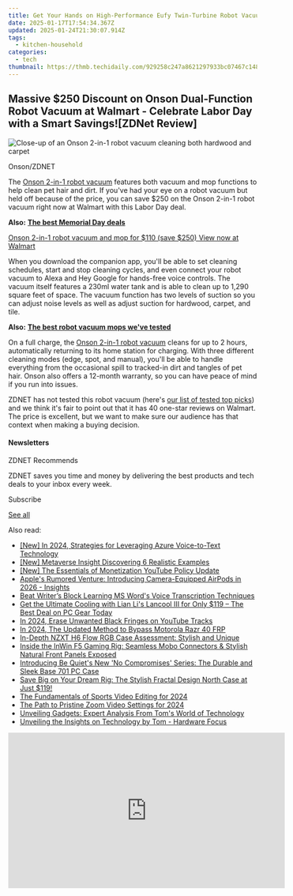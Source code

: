 ```yaml
---
title: Get Your Hands on High-Performance Eufy Twin-Turbine Robot Vacuum at a Labor Day Discounted Price of $360 - Limited Time Offer!
date: 2025-01-17T17:54:34.367Z
updated: 2025-01-24T21:30:07.914Z
tags:
  - kitchen-household
categories:
  - tech
thumbnail: https://thmb.techidaily.com/929258c247a8621297933bc07467c148b4e889d770687adeff11aece67284c9d.jpg
---
```


## Massive $250 Discount on Onson Dual-Function Robot Vacuum at Walmart - Celebrate Labor Day with a Smart Savings![ZDNet Review]

![Close-up of an Onson 2-in-1 robot vacuum cleaning both hardwood and carpet](https://www.zdnet.com/a/img/resize/4681c780590b0b845b42a8ad774fb551d703e431/2023/07/12/777d4099-d38a-42c7-ba02-b106f002a990/onson-cover-image.jpg?auto=webp&width=1280)

Onson/ZDNET

The [Onson 2-in-1 robot vacuum](https://goto.walmart.com/c/5597632/565706/9383?sharedid=zdnet&partnerpropertyid=1980086&u=https%3A%2F%2Fwww.walmart.com%2Fip%2FONSON-Robot-Vacuum-Cleaner-2-in-1-Mop-Combo-for-Pet-Hair-Voice-Control-and-Connect-Alexa%2F871332071&subId1=zd-__COM_CLICK_ID__-dtp) features both vacuum and mop functions to help clean pet hair and dirt. If you've had your eye on a robot vacuum but held off because of the price, you can save $250 on the Onson 2-in-1 robot vacuum right now at Walmart with this Labor Day deal.

**Also:** [**The best Memorial Day deals**](https://www.zdnet.com/article/best-memorial-day-2024-deals/)

[Onson 2-in-1 robot vacuum and mop for $110 (save $250) View now at Walmart](https://goto.walmart.com/c/5597632/565706/9383?sharedid=zdnet&partnerpropertyid=1980086&u=https%3A%2F%2Fwww.walmart.com%2Fip%2FONSON-Robot-Vacuum-Cleaner-2-in-1-Mop-Combo-for-Pet-Hair-Voice-Control-and-Connect-Alexa%2F871332071&subId1=zd-__COM_CLICK_ID__-dtp)

When you download the companion app, you'll be able to set cleaning schedules, start and stop cleaning cycles, and even connect your robot vacuum to Alexa and Hey Google for hands-free voice controls. The vacuum itself features a 230ml water tank and is able to clean up to 1,290 square feet of space. The vacuum function has two levels of suction so you can adjust noise levels as well as adjust suction for hardwood, carpet, and tile.

**Also:** [**The best robot vacuum mops we've tested**](https://www.zdnet.com/home-and-office/kitchen-household/best-robot-vacuum-mop/)

On a full charge, the [Onson 2-in-1 robot vacuum](https://goto.walmart.com/c/5597632/565706/9383?sharedid=zdnet&partnerpropertyid=1980086&u=https%3A%2F%2Fwww.walmart.com%2Fip%2FONSON-Robot-Vacuum-Cleaner-2-in-1-Mop-Combo-for-Pet-Hair-Voice-Control-and-Connect-Alexa%2F871332071&subId1=zd-__COM_CLICK_ID__-dtp) cleans for up to 2 hours, automatically returning to its home station for charging. With three different cleaning modes (edge, spot, and manual), you'll be able to handle everything from the occasional spill to tracked-in dirt and tangles of pet hair. Onson also offers a 12-month warranty, so you can have peace of mind if you run into issues.

ZDNET has not tested this robot vacuum (here's [our list of tested top picks](https://www.zdnet.com/article/best-robot-vacuum/)) and we think it's fair to point out that it has 40 one-star reviews on Walmart. The price is excellent, but we want to make sure our audience has that context when making a buying decision. 

#### Newsletters

ZDNET Recommends

ZDNET saves you time and money by delivering the best products and tech deals to your inbox every week.

 Subscribe

[See all](https://www.zdnet.com/newsletters/)

<ins class="adsbygoogle"
     style="display:block"
     data-ad-format="autorelaxed"
     data-ad-client="ca-pub-7571918770474297"
     data-ad-slot="1223367746"></ins>

<ins class="adsbygoogle"
     style="display:block"
     data-ad-client="ca-pub-7571918770474297"
     data-ad-slot="8358498916"
     data-ad-format="auto"
     data-full-width-responsive="true"></ins>

<span class="atpl-alsoreadstyle">Also read:</span>
<div><ul>
<li><a href="https://fox-cloud.techidaily.com/new-in-2024-strategies-for-leveraging-azure-voice-to-text-technology/"><u>[New] In 2024, Strategies for Leveraging Azure Voice-to-Text Technology</u></a></li>
<li><a href="https://extra-skills.techidaily.com/new-metaverse-insight-discovering-6-realistic-examples/"><u>[New] Metaverse Insight Discovering 6 Realistic Examples</u></a></li>
<li><a href="https://youtube-lab.techidaily.com/he-essentials-of-monetization-youtube-policy-update/"><u>[New] The Essentials of Monetization YouTube Policy Update</u></a></li>
<li><a href="https://tech-renaissance.techidaily.com/apples-rumored-venture-introducing-camera-equipped-airpods-in-2026-insights/"><u>Apple's Rumored Venture: Introducing Camera-Equipped AirPods in 2026 - Insights</u></a></li>
<li><a href="https://extra-lessons.techidaily.com/beat-writers-block-learning-ms-words-voice-transcription-techniques/"><u>Beat Writer’s Block Learning MS Word's Voice Transcription Techniques</u></a></li>
<li><a href="https://hardware-reviews.techidaily.com/1723964475970-get-the-ultimate-cooling-with-lian-lis-lancool-iii-for-only-119-the-best-deal-on-pc-gear-today/"><u>Get the Ultimate Cooling with Lian Li's Lancool III for Only $119 – The Best Deal on PC Gear Today</u></a></li>
<li><a href="https://youtube-data.techidaily.com/24-erase-unwanted-black-fringes-on-youtube-tracks/"><u>In 2024, Erase Unwanted Black Fringes on YouTube Tracks</u></a></li>
<li><a href="https://android-frp.techidaily.com/in-2024-the-updated-method-to-bypass-motorola-razr-40-frp-by-drfone-android/"><u>In 2024, The Updated Method to Bypass Motorola Razr 40 FRP</u></a></li>
<li><a href="https://hardware-reviews.techidaily.com/in-depth-nzxt-h6-flow-rgb-case-assessment-stylish-and-unique/"><u>In-Depth NZXT H6 Flow RGB Case Assessment: Stylish and Unique</u></a></li>
<li><a href="https://hardware-reviews.techidaily.com/inside-the-inwin-f5-gaming-rig-seamless-mobo-connectors-and-stylish-natural-front-panels-exposed/"><u>Inside the InWin F5 Gaming Rig: Seamless Mobo Connectors & Stylish Natural Front Panels Exposed</u></a></li>
<li><a href="https://hardware-reviews.techidaily.com/introducing-be-quiets-new-no-compromises-series-the-durable-and-sleek-base-701-pc-case/"><u>Introducing Be Quiet's New 'No Compromises' Series: The Durable and Sleek Base 701 PC Case</u></a></li>
<li><a href="https://hardware-reviews.techidaily.com/save-big-on-your-dream-rig-the-stylish-fractal-design-north-case-at-just-119/"><u>Save Big on Your Dream Rig: The Stylish Fractal Design North Case at Just $119!</u></a></li>
<li><a href="https://facebook-video-share.techidaily.com/the-fundamentals-of-sports-video-editing-for-2024/"><u>The Fundamentals of Sports Video Editing for 2024</u></a></li>
<li><a href="https://fox-blue.techidaily.com/the-path-to-pristine-zoom-video-settings-for-2024/"><u>The Path to Pristine Zoom Video Settings for 2024</u></a></li>
<li><a href="https://hardware-reviews.techidaily.com/unveiling-gadgets-expert-analysis-from-toms-world-of-technology/"><u>Unveiling Gadgets: Expert Analysis From Tom's World of Technology</u></a></li>
<li><a href="https://hardware-reviews.techidaily.com/unveiling-the-insights-on-technology-by-tom-hardware-focus/"><u>Unveiling the Insights on Technology by Tom - Hardware Focus</u></a></li>
</ul></div>

<!-- affiliate ads begin -->
<iframe width="560" height="315" src="https://www.youtube.com/embed/w7c5EHp-GDw?si=UTw7lZR0wTmRjp8W" title="YouTube video player" frameborder="0" allow="accelerometer; autoplay; clipboard-write; encrypted-media; gyroscope; picture-in-picture; web-share" referrerpolicy="strict-origin-when-cross-origin" allowfullscreen></iframe>
<!-- affiliate ads end -->

